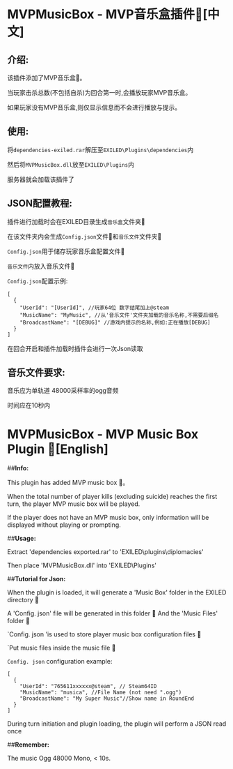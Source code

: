 # MVPMusicBox - MVP音乐盒插件🎵[中文]

## **介绍:**

该插件添加了MVP音乐盒🎵。

当玩家击杀总数(不包括自杀)为回合第一时,会播放玩家MVP音乐盒。

如果玩家没有MVP音乐盒,则仅显示信息而不会进行播放与提示。

## **使用:**

将`dependencies-exiled.rar`解压至`EXILED\Plugins\dependencies`内

然后将`MVPMusicBox.dll`放至`EXILED\Plugins`内

服务器就会加载该插件了

## **JSON配置教程:**

插件进行加载时会在EXILED目录生成`音乐盒`文件夹📂

在该文件夹内会生成`Config.json`文件📄和`音乐文件`文件夹📂

`Config.json`用于储存玩家音乐盒配置文件📄

`音乐文件`内放入音乐文件🎵

`Config.json`配置示例:

```
[
  {
    "UserId": "[UserId]", //玩家64位 数字结尾加上@steam
    "MusicName": "MyMusic", //从'音乐文件'文件夹加载的音乐名称,不需要后缀名
    "BroadcastName": "[DEBUG]" //游戏内提示的名称,例如:正在播放[DEBUG]
  }
]
```
在回合开启和插件加载时插件会进行一次Json读取


## **音乐文件要求:**

音乐应为单轨道 48000采样率的ogg音频

时间应在10秒内


# MVPMusicBox - MVP Music Box Plugin 🎵[English]

##**Info:**

This plugin has added MVP music box 🎵。

When the total number of player kills (excluding suicide) reaches the first turn, the player MVP music box will be played.

If the player does not have an MVP music box, only information will be displayed without playing or prompting.

##**Usage:**

Extract 'dependencies exported.rar' to 'EXILED\plugins\diplomacies'

Then place 'MVPMusicBox.dll' into 'EXILED\Plugins'

##**Tutorial for Json:**

When the plugin is loaded, it will generate a 'Music Box' folder in the EXILED directory 📂

A 'Config. json' file will be generated in this folder 📄 And the 'Music Files' folder 📂

`Config. json 'is used to store player music box configuration files 📄

`Put music files inside the music file 🎵

`Config. json` configuration example:

```
[
  {
    "UserId": "765611xxxxxx@steam", // Steam64ID
    "MusicName": "musica", //File Name (not need ".ogg")
    "BroadcastName": "My Super Music"//Show name in RoundEnd
  }
]
```
During turn initiation and plugin loading, the plugin will perform a JSON read once


##**Remember:**

The music Ogg 48000 Mono, < 10s.
